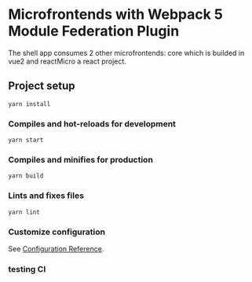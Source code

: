 # Microfrontends with Webpack 5 Module Federation Plugin

The shell app consumes 2 other microfrontends: core which is builded in vue2 and reactMicro a react project.

## Project setup

```
yarn install
```

### Compiles and hot-reloads for development

```
yarn start
```

### Compiles and minifies for production

```
yarn build
```

### Lints and fixes files

```
yarn lint
```

### Customize configuration

See [Configuration Reference](https://cli.vuejs.org/config/).

### testing CI
